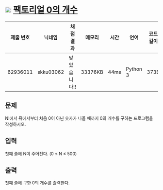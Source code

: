 # <img width="20px"  src="https://d2gd6pc034wcta.cloudfront.net/tier/6.svg" class="solvedac-tier"> [팩토리얼 0의 개수](https://www.acmicpc.net/problem/1676) 

| 제출 번호 | 닉네임 | 채점 결과 | 메모리 | 시간 | 언어 | 코드 길이 |
|---|---|---|---|---|---|---|
|62936011|skku03062|맞았습니다!! |33376KB|44ms|Python 3|373B|

## 문제
<p>N!에서 뒤에서부터 처음 0이 아닌 숫자가 나올 때까지 0의 개수를 구하는 프로그램을 작성하시오.</p>

## 입력
<p>첫째 줄에 N이 주어진다. (0 ≤ N ≤ 500)</p>

## 출력
<p>첫째 줄에 구한 0의 개수를 출력한다.</p>

